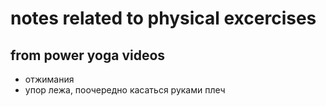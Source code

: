 # notes related to physical excercises

## from power yoga videos

- отжимания
- упор лежа, поочередно касаться руками плеч

